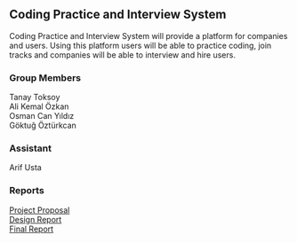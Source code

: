 ## Coding Practice and Interview System

Coding Practice and Interview System will provide a platform for companies and users. Using this platform users will be able to practice coding, join tracks and companies will be able to interview and hire users. 

### Group Members
Tanay Toksoy<br />
Ali Kemal Özkan<br />
Osman Can Yıldız<br />
Göktuğ Öztürkcan

### Assistant
Arif Usta


### Reports
[Project Proposal](https://github.com/alikemalozkan/CodingPractice353/blob/master/Proposal.pdf)<br />
[Design Report](https://github.com/alikemalozkan/CS353--Coding-Practice/)<br />
[Final Report](https://github.com/alikemalozkan/CS353--Coding-Practice/)<br />





